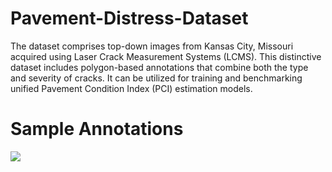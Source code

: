 # Pavement-Distress-Dataset
The dataset comprises top-down images from Kansas City, Missouri acquired using Laser Crack Measurement Systems (LCMS). 
This distinctive dataset includes polygon-based annotations that combine both the type and severity of cracks. 
It can be utilized for training and benchmarking unified Pavement Condition Index (PCI) estimation models.

# Sample Annotations

![](https://github.com/neemajakisa/Pavement-Distress-Dataset/blob/main/sample_annts.gif)

